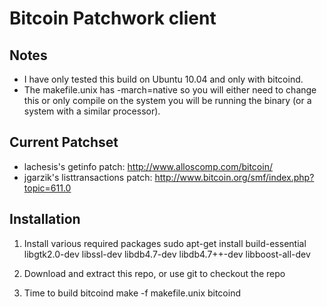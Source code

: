Bitcoin Patchwork client
========================

Notes
-----

* I have only tested this build on Ubuntu 10.04 and only with bitcoind.
* The makefile.unix has -march=native so you will either need to change this or only compile on the system you will be running the binary (or a system with a similar processor).


Current Patchset
----------------

* lachesis's getinfo patch: http://www.alloscomp.com/bitcoin/
* jgarzik's listtransactions patch: http://www.bitcoin.org/smf/index.php?topic=611.0

Installation
------------

1. Install various required packages
    sudo apt-get install build-essential libgtk2.0-dev libssl-dev libdb4.7-dev libdb4.7++-dev libboost-all-dev

2. Download and extract this repo, or use git to checkout the repo

3. Time to build bitcoind
    make -f makefile.unix bitcoind
